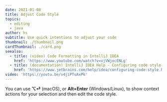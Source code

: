 ```yaml
---
date: 2021-01-08
title: Adjust Code Style
topics:
  - editing
  - java
author: hs
subtitle: Use quick intentions to adjust your code
thumbnail: ./thumbnail.png
cardThumbnail: ./card.png
seealso:
  - title: (video) Code Formatting in IntelliJ IDEA
    href: 'https://www.youtube.com/watch?v=vjVWjocENLg'
  - title: (documentation) IntelliJ IDEA Help - Configuring code style
    href: 'https://www.jetbrains.com/help/idea/configuring-code-style.html'
video: 'https://youtu.be/v4jiPTuAxPk'
---
```

You can use **⌥⏎** (macOS), or **Alt+Enter** (Windows/Linux), to show context actions for your selection and then edit the code style.
